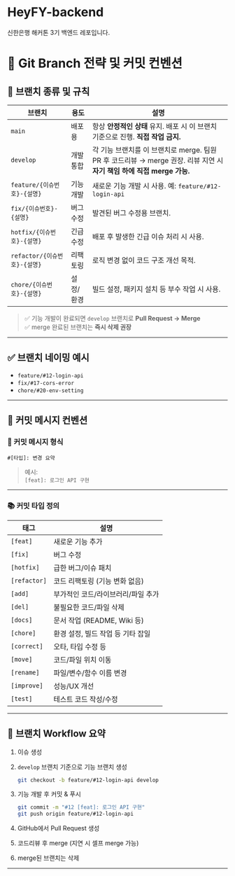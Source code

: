 # HeyFY-backend
신한은행 해커톤 3기 백엔드 레포입니다.

# 🌿 Git Branch 전략 및 커밋 컨벤션

## 📌 브랜치 종류 및 규칙

| 브랜치 | 용도 | 설명 |
|--------|------|------|
| `main` | 배포용 | 항상 **안정적인 상태** 유지. 배포 시 이 브랜치 기준으로 진행. **직접 작업 금지.** |
| `develop` | 개발 통합 | 각 기능 브랜치를 이 브랜치로 merge. 팀원 PR 후 코드리뷰 → merge 권장. 리뷰 지연 시 **자기 책임 하에 직접 merge 가능.** |
| `feature/{이슈번호}-{설명}` | 기능 개발 | 새로운 기능 개발 시 사용. 예: `feature/#12-login-api` |
| `fix/{이슈번호}-{설명}` | 버그 수정 | 발견된 버그 수정용 브랜치. |
| `hotfix/{이슈번호}-{설명}` | 긴급 수정 | 배포 후 발생한 긴급 이슈 처리 시 사용. |
| `refactor/{이슈번호}-{설명}` | 리팩토링 | 로직 변경 없이 코드 구조 개선 목적. |
| `chore/{이슈번호}-{설명}` | 설정/환경 | 빌드 설정, 패키지 설치 등 부수 작업 시 사용. |

> ✅ 기능 개발이 완료되면 `develop` 브랜치로 **Pull Request → Merge**  
> ✅ merge 완료된 브랜치는 **즉시 삭제 권장**

---

## ✅ 브랜치 네이밍 예시

- `feature/#12-login-api`
- `fix/#17-cors-error`
- `chore/#20-env-setting`

---

## 📝 커밋 메시지 컨벤션

### 🔧 커밋 메시지 형식

```
#[타입]: 변경 요약
```

> 예시:  
> `[feat]: 로그인 API 구현`

---

### 📚 커밋 타입 정의

| 태그 | 설명 |
|------|------|
| `[feat]` | 새로운 기능 추가 |
| `[fix]` | 버그 수정 |
| `[hotfix]` | 급한 버그/이슈 패치 |
| `[refactor]` | 코드 리팩토링 (기능 변화 없음) |
| `[add]` | 부가적인 코드/라이브러리/파일 추가 |
| `[del]` | 불필요한 코드/파일 삭제 |
| `[docs]` | 문서 작업 (README, Wiki 등) |
| `[chore]` | 환경 설정, 빌드 작업 등 기타 잡일 |
| `[correct]` | 오타, 타입 수정 등 |
| `[move]` | 코드/파일 위치 이동 |
| `[rename]` | 파일/변수/함수 이름 변경 |
| `[improve]` | 성능/UX 개선 |
| `[test]` | 테스트 코드 작성/수정 |

---

## 🔁 브랜치 Workflow 요약

1. 이슈 생성  
2. `develop` 브랜치 기준으로 기능 브랜치 생성  
   ```bash
   git checkout -b feature/#12-login-api develop
   ```

3. 기능 개발 후 커밋 & 푸시  
   ```bash
   git commit -m "#12 [feat]: 로그인 API 구현"
   git push origin feature/#12-login-api
   ```

4. GitHub에서 Pull Request 생성  
5. 코드리뷰 후 merge (지연 시 셀프 merge 가능)  
6. merge된 브랜치는 삭제  

---
